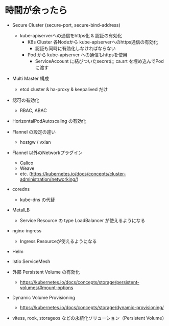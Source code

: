 # 時間が余ったら

* Secure Cluster (secure-port, secure-bind-address)
    * kube-apiserverへの通信をhttps化 & 認証の有効化
        * K8s Cluster 各Nodeから kube-apiserverへのhttps通信の有効化
            * 認証も同時に有効化しなければならない
        * Pod から kube-apiserver への通信もhttpsを使用
            * ServiceAccount に結びついたsecretに ca.srt を埋め込んでPodに渡す
* Multi Master 構成
    * etcd cluster & ha-proxy & keepalived だけ
* 認可の有効化
    * RBAC, ABAC
* HorizontalPodAutoscaling の有効化
* Flannel の設定の違い
    * hostgw / vxlan
* Flannel 以外のNetworkプラグイン
    * Calico
    * Weave
    * etc. (https://kubernetes.io/docs/concepts/cluster-administration/networking/)

* coredns
    * kube-dns の代替
* MetalLB
    * Service Resource の type LoadBalancer が使えるようになる
* nginx-ingress
    * Ingress Resourceが使えるようになる
* Helm
* Istio ServiceMesh

* 外部 Persistent Volume の有効化
    * https://kubernetes.io/docs/concepts/storage/persistent-volumes/#mount-options
* Dynamic Volume Provisioning
    * https://kubernetes.io/docs/concepts/storage/dynamic-provisioning/
* vitess, rook, storageos などの永続化ソリューション（Persistent Volume）
